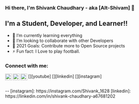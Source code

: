 ### Hi there, I'm Shivank Chaudhary - aka [Alt-Shivam] 👋

## I'm a Student, Developer, and Learner!!

- 🌱 I’m currently learning everything 
- 👯 I’m looking to collaborate with other Developers
- 🥅 2021 Goals: Contribute more to Open Source projects
- ⚡ Fun fact: I Love to play football.

### Connect with me:

[<img align="left" alt="Whoop Official | YouTube" width="22px" src="https://cdn.jsdelivr.net/npm/simple-icons@v3/icons/youtube.svg" />][youtube]
[<img align="left" alt="Shivank Chaudhary | LinkedIn" width="22px" src="https://cdn.jsdelivr.net/npm/simple-icons@v3/icons/linkedin.svg" />][linkedin]
[<img align="left" alt="Shivank_1628 | Instagram" width="22px" src="https://cdn.jsdelivr.net/npm/simple-icons@v3/icons/instagram.svg" />][instagram]

<br />
--
[instagram]: https://instagram.com/Shivank_1628
[linkedin]: https://linkedin.com/in/shivank-chaudhary-a67681202
